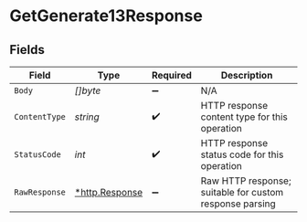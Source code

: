 # GetGenerate13Response


## Fields

| Field                                                   | Type                                                    | Required                                                | Description                                             |
| ------------------------------------------------------- | ------------------------------------------------------- | ------------------------------------------------------- | ------------------------------------------------------- |
| `Body`                                                  | *[]byte*                                                | :heavy_minus_sign:                                      | N/A                                                     |
| `ContentType`                                           | *string*                                                | :heavy_check_mark:                                      | HTTP response content type for this operation           |
| `StatusCode`                                            | *int*                                                   | :heavy_check_mark:                                      | HTTP response status code for this operation            |
| `RawResponse`                                           | [*http.Response](https://pkg.go.dev/net/http#Response)  | :heavy_minus_sign:                                      | Raw HTTP response; suitable for custom response parsing |